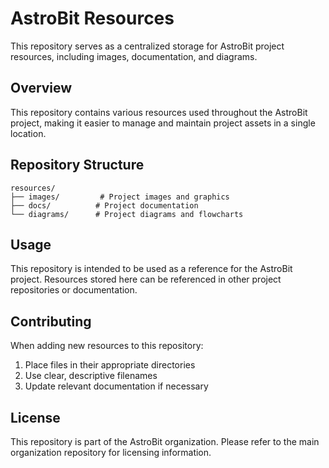 # AstroBit Resources

This repository serves as a centralized storage for AstroBit project resources, including images, documentation, and diagrams.

## Overview

This repository contains various resources used throughout the AstroBit project, making it easier to manage and maintain project assets in a single location.

## Repository Structure

```
resources/
├── images/         # Project images and graphics
├── docs/          # Project documentation
└── diagrams/      # Project diagrams and flowcharts
```

## Usage

This repository is intended to be used as a reference for the AstroBit project. Resources stored here can be referenced in other project repositories or documentation.

## Contributing

When adding new resources to this repository:
1. Place files in their appropriate directories
2. Use clear, descriptive filenames
3. Update relevant documentation if necessary

## License

This repository is part of the AstroBit organization. Please refer to the main organization repository for licensing information.

